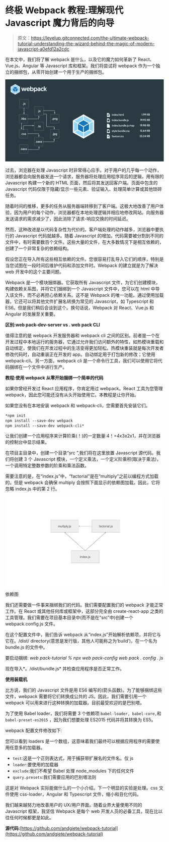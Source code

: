 # 终极 Webpack 教程:理解现代 Javascript 魔力背后的向导

> 原文：<https://levelup.gitconnected.com/the-ultimate-webpack-tutorial-understanding-the-wizard-behind-the-magic-of-modern-javascript-a0efd12a2cdc>

在本文中，我们将了解 webpack 是什么，以及它的魔力如何革新了 React、Vue.js、Angular 等 Javascript 库和框架。我们将尝试将 webpack 作为一个独立的捆绑包，从零开始创建一个用于生产的捆绑包。

![](img/cacaf02aa5a16dc962a3a09109995a7b.png)

过去，浏览器在处理 Javascript 时非常得心应手。对于用户的几乎每一个动作，浏览器都会向服务器发送一个请求，服务器将处理应用程序背后的逻辑，用有限的 Javascript 构建一个新的 HTML 页面，然后将其发送回客户端。页面中包含的 Javascript 代码仅限于隐藏/显示一些元素、验证输入、处理简单计算或其他琐碎任务。

随着时间的推移，更多的任务从服务器端转移到了客户端。这极大地改善了用户体验，因为用户的每个动作，浏览器都在本地处理逻辑并相应地修改网站。向服务器发送请求的需求减少了，因此消除了请求-响应交换的时间延迟。

然而，这种改进是以代码复杂性为代价的。客户端处理的动作越多，浏览器中要执行的 Javascript 代码就越多。随着 Javascript 的增加，代码需要被分割到不同的文件中，有时需要数百个文件。这些大量的文件，在大多数情况下是相互依赖的，创建了一个非常复杂的依赖结构。

假设您正在导入所有这些相互依赖的文件。您很容易打乱导入它们的顺序，特别是当您试图在一段时间后维护代码和添加文件时。Webpack 的建立就是为了解决 web 开发中的这个主要问题。

Webpack 是一个模块捆绑器。它获取所有 Javascript 文件，为它们创建模块，构建依赖关系图，并将它们捆绑到一个 Javascript 文件中，您可以在 html 中导入该文件，而不必再担心依赖关系。这不是 Webpack 的唯一功能。通过使用加载器，它还可以将其他文件扩展名转换为常见的 Javascript，如 Typescript 和 ES6。但是我们稍后会谈到这个。换句话说，Webpack 对 React、Vue.js 和 Angular 的发展至关重要。

**区别:web pack-dev-server vs . web pack CLI**

值得注意的是 webpack 开发服务器和 webpack cli 之间的区别。前者是一个在开发过程中本地运行的服务器，它通过允许我们访问额外的特性，如热模块重载和自动绑定，使我们在开发过程中的生活变得更加轻松。热模块重装就是每次开发者修改代码时，自动重装正在开发的 app。自动绑定用于打包新的修改；它使用 webpack-cli。另一方面，webpack cli 是一个命令行工具，我们可以使用它将代码捆绑在一个文件中进行生产。

**教程:使用 webpack 从零开始捆绑一个简单的代码**

如果你曾经开发过 React 应用程序，你肯定用过 webpack。React 工具为您管理 webpack，因此您可能还没有从头开始使用它。本教程是让你开始。

如果您没有在本地安装 webpack 和 webpack-cli，您需要首先安装它们。

```
*npm init
npm install --save-dev webpack
npm install --save-dev webpack-cli*
```

让我们创建一个应用程序来计算阶乘(！)的一定数量:4！=4x3x2x1，并在浏览器的控制台中显示结果。

在项目主目录中，创建一个目录“src ”,我们将在这里放置 Javascript 源代码。我们将创建 3 个 Javascript 模块，一个定义乘法，一个定义阶乘积(取决于乘法)，一个调用特定整数参数的阶乘和乘法函数。

需要注意的是，在“index.js”中，“factorial”是在“multiply”之前以编程方式加载的。但是 webpack 会确保 multiply 会按照下面显示的依赖图加载。因此，它将忽略 index.js 中的第 2 行。

![](img/6046ea46ef02f2aeb4503255cf8a09d3.png)

依赖图

我们还需要做一件事来捆绑我们的代码。我们需要配置我们的 webpack 才能正常工作。在 React 或其他任何库或框架中，这部分完全由 create-react-app 之类的工具管理。我们需要在项目基本目录中(而不是在“src”中)创建一个 webpack.config.js 文件。

在这个配置文件中，我们告诉 webpack 从“index.js”开始解析依赖项，并将它与它在。/dist/ directory(意思是发行版，其他人可能称之为‘build’)，在一个名为 bundle.js 的文件中。

要启动捆绑:
*web pack-tutorial % npx web pack-config web pack . config . js*

现在导入*。/dist/bundle.js* 并检查应用程序是否正常工作。

**使用装载机**

比方说，我们的 Javascript 文件是用 ES6 编写的(箭头函数)。为了能够捆绑这些文件，webpack 需要将它们转换成公共的 JS。因此，我们需要引用一个 webpack 可以用来进行这种转换的加载器。目前最受欢迎的是巴别塔。

为了使用 Babel loader，我们将需要 3 个依赖项:`babel-loader, babel-core,`和`babel-preset-es2015` ，因为我们想要处理 ES2015 代码并将其转换为 ES5。

webpack 配置文件修改如下:

您可以看到 loaders 是一个数组，这意味着我们最终可以根据应用程序的需要使用任意多的加载器。

*   `test`:这是一个正则表达式，用于捕获带扩展名的文件名。仅 js
*   `loader`:要使用的加载器
*   `exclude`:我们不希望 Babel 处理 node_modules 下的任何文件
*   `query.presets`:我们需要应用的巴别塔法则

这是对 Webpack 实际能做什么的一个小介绍。下一个明显的实验是处理。css 文件使用 css-loader，Angular 和 Typescript 文件，缩小和丑化代码。

我们越来越努力地改善用户的 UX/用户界面。随着业界大量使用不同的 Javascript 框架，我坚信 Webpack 是每个 web 开发人员的必备工具，现在比以往任何时候都更是如此。

**源代码:**[https://github.com/andgiete/webpack-tutorial](https://github.com/andgiete/webpack-tutorial)